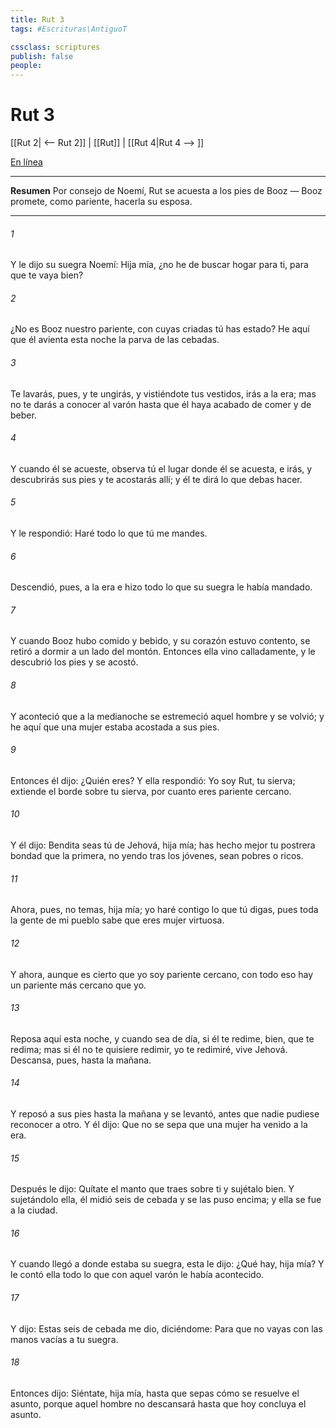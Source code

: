 ```yaml
---
title: Rut 3
tags: #Escrituras\AntiguoT

cssclass: scriptures
publish: false
people:
---
```


# Rut 3
[[Rut 2| <-- Rut 2]] | [[Rut]] | [[Rut 4|Rut 4 --> ]]

[En línea](https://churchofjesuschrist.org/study/scriptures/ot/ruth/3?lang=spa)

---
__Resumen__
Por consejo de Noemí, Rut se acuesta a los pies de Booz — Booz promete, como pariente, hacerla su esposa.

---
###### 1 
Y le dijo su suegra Noemí: Hija mía, ¿no he de buscar hogar para ti, para que te vaya bien?

###### 2 
¿No es Booz nuestro pariente, con cuyas criadas tú has estado? He aquí que él avienta esta noche la parva de las cebadas.

###### 3 
Te lavarás, pues, y te ungirás, y vistiéndote tus vestidos, irás a la era; mas no te darás a conocer al varón hasta que él haya acabado de comer y de beber.

###### 4 
Y cuando él se acueste, observa tú el lugar donde él se acuesta, e irás, y descubrirás sus pies y te acostarás allí; y él te dirá lo que debas hacer.

###### 5 
Y le respondió: Haré todo lo que tú me mandes.

###### 6 
Descendió, pues, a la era e hizo todo lo que su suegra le había mandado.

###### 7 
Y cuando Booz hubo comido y bebido, y su corazón estuvo contento, se retiró a dormir a un lado del montón. Entonces ella vino calladamente, y le descubrió los pies y se acostó.

###### 8 
Y aconteció que a la medianoche se estremeció aquel hombre y se volvió; y he aquí que una mujer estaba acostada a sus pies.

###### 9 
Entonces él dijo: ¿Quién eres? Y ella respondió: Yo soy Rut, tu sierva; extiende el borde  sobre tu sierva, por cuanto eres pariente cercano.

###### 10 
Y él dijo: Bendita seas tú de Jehová, hija mía; has hecho mejor tu postrera bondad que la primera, no yendo tras los jóvenes, sean pobres o ricos.

###### 11 
Ahora, pues, no temas, hija mía; yo haré contigo lo que tú digas, pues toda la gente de mi pueblo sabe que eres mujer virtuosa.

###### 12 
Y ahora, aunque es cierto que yo soy pariente cercano, con todo eso hay un pariente más cercano que yo.

###### 13 
Reposa aquí esta noche, y cuando sea de día, si él te redime, bien, que te redima; mas si él no te quisiere redimir, yo te redimiré, vive Jehová. Descansa, pues, hasta la mañana.

###### 14 
Y reposó a sus pies hasta la mañana y se levantó, antes que nadie pudiese reconocer a otro. Y él dijo: Que no se sepa que una mujer ha venido a la era.

###### 15 
Después le dijo: Quítate el manto que traes sobre ti y sujétalo bien. Y sujetándolo ella, él midió seis  de cebada y se las puso encima; y ella se fue a la ciudad.

###### 16 
Y cuando llegó a donde estaba su suegra, esta le dijo: ¿Qué hay, hija mía? Y le contó ella todo lo que con aquel varón le había acontecido.

###### 17 
Y dijo: Estas seis  de cebada me dio, diciéndome: Para que no vayas con las manos vacías a tu suegra.

###### 18 
Entonces  dijo: Siéntate, hija mía, hasta que sepas cómo se resuelve el asunto, porque aquel hombre no descansará hasta que hoy concluya el asunto.

